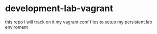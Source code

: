 # development-lab-vagrant
this repo I will track on it my vagrant conf files to setup my persistent lab enviroment
